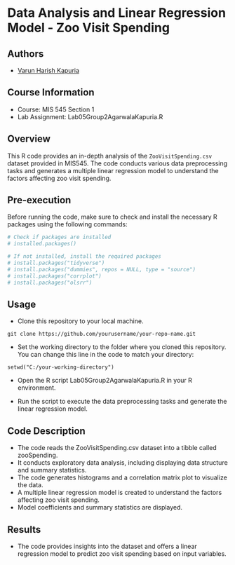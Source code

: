 # Data Analysis and Linear Regression Model - Zoo Visit Spending

## Authors
- [Varun Harish Kapuria](#https://github.com/varunkapuria96)

## Course Information
- Course: MIS 545 Section 1
- Lab Assignment: Lab05Group2AgarwalaKapuria.R

## Overview
This R code provides an in-depth analysis of the `ZooVisitSpending.csv` dataset provided in MIS545. The code conducts various data preprocessing tasks and generates a multiple linear regression model to understand the factors affecting zoo visit spending.

## Pre-execution
Before running the code, make sure to check and install the necessary R packages using the following commands:

```R
# Check if packages are installed
# installed.packages()

# If not installed, install the required packages
# install.packages("tidyverse")
# install.packages("dummies", repos = NULL, type = "source")
# install.packages("corrplot")
# install.packages("olsrr")
```

## Usage
- Clone this repository to your local machine.
  
```
git clone https://github.com/yourusername/your-repo-name.git
```

- Set the working directory to the folder where you cloned this repository. You can change this line in the code to match your directory:
```
setwd("C:/your-working-directory")
```

- Open the R script Lab05Group2AgarwalaKapuria.R in your R environment.

- Run the script to execute the data preprocessing tasks and generate the linear regression model.

## Code Description

- The code reads the ZooVisitSpending.csv dataset into a tibble called zooSpending.
- It conducts exploratory data analysis, including displaying data structure and summary statistics.
- The code generates histograms and a correlation matrix plot to visualize the data.
- A multiple linear regression model is created to understand the factors affecting zoo visit spending.
- Model coefficients and summary statistics are displayed.

## Results
- The code provides insights into the dataset and offers a linear regression model to predict zoo visit spending based on input variables.
